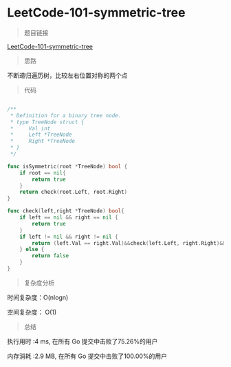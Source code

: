 # LeetCode-101-symmetric-tree

> 题目链接

[LeetCode-101-symmetric-tree](https://leetcode-cn.com/problems/symmetric-tree/)

> 思路

不断递归遍历树，比较左右位置对称的两个点

> 代码

```go

/**
 * Definition for a binary tree node.
 * type TreeNode struct {
 *     Val int
 *     Left *TreeNode
 *     Right *TreeNode
 * }
 */

func isSymmetric(root *TreeNode) bool {
    if root == nil{
        return true
    }
    return check(root.Left, root.Right)
}

func check(left,right *TreeNode) bool{
    if left == nil && right == nil {
        return true
    }  
    if left != nil && right != nil {
        return (left.Val == right.Val)&&check(left.Left, right.Right)&&check(left.Right, right.Left)
    } else {
        return false
    }   
}

```

> 复杂度分析

时间复杂度：O(nlogn)

空间复杂度： O(1)


> 总结

执行用时 :4 ms, 在所有 Go 提交中击败了75.26%的用户

内存消耗 :2.9 MB, 在所有 Go 提交中击败了100.00%的用户


